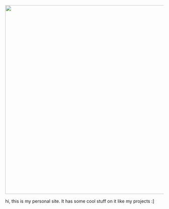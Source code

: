 <html lang="en">
<head>
<link rel="tab icon" href="images/graysonicon.png">
<head>
<body>

<img src="https://kingmayro.github.io/image/indexembed.png" style="width:600px;height:auto;">

<p>hi, this is my personal site. It has some cool stuff on it like my projects :]</p>

